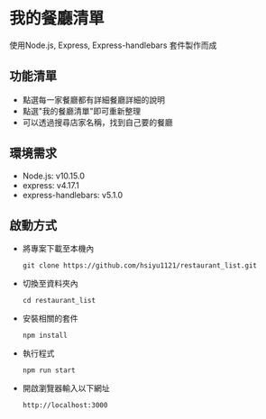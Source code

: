 # 我的餐廳清單

使用Node.js, Express, Express-handlebars 套件製作而成

## 功能清單
* 點選每一家餐廳都有詳細餐廳詳細的說明
* 點選"我的餐廳清單"即可重新整理
* 可以透過搜尋店家名稱，找到自己要的餐廳

## 環境需求
* Node.js: v10.15.0
* express: v4.17.1
* express-handlebars: v5.1.0

## 啟動方式
* 將專案下載至本機內

  ``git clone https://github.com/hsiyu1121/restaurant_list.git``
* 切換至資料夾內

  ``cd restaurant_list``
* 安裝相關的套件

  ``npm install``
* 執行程式

  ``npm run start``
* 開啟瀏覽器輸入以下網址

  ``http://localhost:3000``


